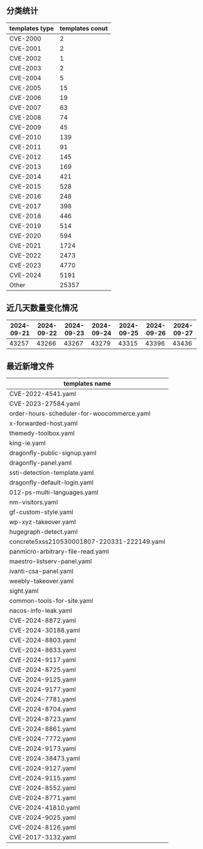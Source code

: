 ## 分类统计
| templates type | templates conut | 
| --- | --- |
| CVE-2000 | 2 |
| CVE-2001 | 2 |
| CVE-2002 | 1 |
| CVE-2003 | 2 |
| CVE-2004 | 5 |
| CVE-2005 | 15 |
| CVE-2006 | 19 |
| CVE-2007 | 63 |
| CVE-2008 | 74 |
| CVE-2009 | 45 |
| CVE-2010 | 139 |
| CVE-2011 | 91 |
| CVE-2012 | 145 |
| CVE-2013 | 169 |
| CVE-2014 | 421 |
| CVE-2015 | 528 |
| CVE-2016 | 248 |
| CVE-2017 | 398 |
| CVE-2018 | 446 |
| CVE-2019 | 514 |
| CVE-2020 | 594 |
| CVE-2021 | 1724 |
| CVE-2022 | 2473 |
| CVE-2023 | 4770 |
| CVE-2024 | 5191 |
| Other | 25357 |
## 近几天数量变化情况
|2024-09-21 | 2024-09-22 | 2024-09-23 | 2024-09-24 | 2024-09-25 | 2024-09-26 | 2024-09-27|
|--- | ------ | ------ | ------ | ------ | ------ | ---|
|43257 | 43266 | 43267 | 43279 | 43315 | 43396 | 43436|
## 最近新增文件
| templates name | 
| --- |
| CVE-2022-4541.yaml |
| CVE-2023-27584.yaml |
| order-hours-scheduler-for-woocommerce.yaml |
| x-forwarded-host.yaml |
| themedy-toolbox.yaml |
| king-ie.yaml |
| dragonfly-public-signup.yaml |
| dragonfly-panel.yaml |
| ssti-detection-template.yaml |
| dragonfly-default-login.yaml |
| 012-ps-multi-languages.yaml |
| nm-visitors.yaml |
| gf-custom-style.yaml |
| wp-xyz-takeover.yaml |
| hugegraph-detect.yaml |
| concrete5xss210530001807-220331-222149.yaml |
| panmicro-arbitrary-file-read.yaml |
| maestro-listserv-panel.yaml |
| ivanti-csa-panel.yaml |
| weebly-takeover.yaml |
| sight.yaml |
| common-tools-for-site.yaml |
| nacos-info-leak.yaml |
| CVE-2024-8872.yaml |
| CVE-2024-30188.yaml |
| CVE-2024-8803.yaml |
| CVE-2024-8633.yaml |
| CVE-2024-9117.yaml |
| CVE-2024-8725.yaml |
| CVE-2024-9125.yaml |
| CVE-2024-9177.yaml |
| CVE-2024-7781.yaml |
| CVE-2024-8704.yaml |
| CVE-2024-8723.yaml |
| CVE-2024-8861.yaml |
| CVE-2024-7772.yaml |
| CVE-2024-9173.yaml |
| CVE-2024-38473.yaml |
| CVE-2024-9127.yaml |
| CVE-2024-9115.yaml |
| CVE-2024-8552.yaml |
| CVE-2024-8771.yaml |
| CVE-2024-41810.yaml |
| CVE-2024-9025.yaml |
| CVE-2024-8126.yaml |
| CVE-2017-3132.yaml |
